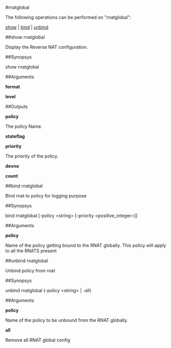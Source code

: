 #rnatglobal

The following operations can be performed on "rnatglobal":


[show](#show-rnatglobal) | [bind](#bind-rnatglobal) | [unbind](#unbind-rnatglobal)

##show rnatglobal

Display the Reverse NAT configuration.


##Synopsys

show rnatglobal


##Arguments

<b>format</b>

<b>level</b>



##Outputs

<b>policy</b>
The policy Name.

<b>stateflag</b>

<b>priority</b>
The priority of the policy.

<b>devno</b>

<b>count</b>



##bind rnatglobal

Bind rnat to policy for logging purpose


##Synopsys

bind rnatglobal [-policy &lt;string>  [-priority &lt;positive_integer>]]


##Arguments

<b>policy</b>
Name of the policy getting bound to the RNAT globally. This policy will apply to all the RNATS present



##unbind rnatglobal

Unbind policy from rnat


##Synopsys

unbind rnatglobal (-policy &lt;string> | -all)


##Arguments

<b>policy</b>
Name of the policy to be unbound from the RNAT globally.

<b>all</b>
Remove all RNAT global config



